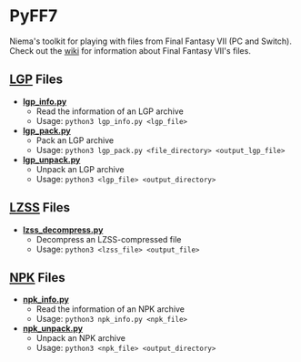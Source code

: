 # PyFF7
Niema's toolkit for playing with files from Final Fantasy VII (PC and Switch). Check out the [wiki](../../wiki) for information about Final Fantasy VII's files.

## [LGP](../../wiki/LGP-Format) Files
* **[lgp_info.py](lgp_info.py)**
    * Read the information of an LGP archive
    * Usage: `python3 lgp_info.py <lgp_file>`
* **[lgp_pack.py](lgp_pack.py)**
    * Pack an LGP archive
    * Usage: `python3 lgp_pack.py <file_directory> <output_lgp_file>`
* **[lgp_unpack.py](lgp_unpack.py)**
    * Unpack an LGP archive
    * Usage: `python3 <lgp_file> <output_directory>`

## [LZSS](../../wiki/LZSS-Format) Files
* **[lzss_decompress.py](lzss_decompress.py)**
    * Decompress an LZSS-compressed file
    * Usage: `python3 <lzss_file> <output_file>`

## [NPK](../../wiki/NPK-Format) Files
* **[npk_info.py](npk_info.py)**
    * Read the information of an NPK archive
    * Usage: `python3 npk_info.py <npk_file>`
* **[npk_unpack.py](npk_unpack.py)**
    * Unpack an NPK archive
    * Usage: `python3 <npk_file> <output_directory>`
